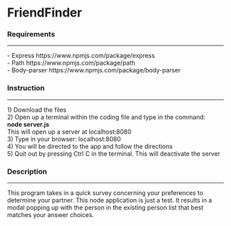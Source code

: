 # FriendFinder
<h3>Requirements</h3>
<hr>
- Express https://www.npmjs.com/package/express <br>
- Path https://www.npmjs.com/package/path<br>
- Body-parser https://www.npmjs.com/package/body-parser<br>

<h3>Instruction</h3>
<hr>
1) Download the files<br>
2) Open up a terminal within the coding file and type in the command: <br>
   <b>node server.js<br></b>
   This will open up a server at localhost:8080<br>
3) Type in your browser: localhost:8080<br>
4) You will be directed to the app and follow the directions<br>
5) Quit out by pressing Ctrl C in the terminal. This will deactivate the server<br>

<h3>Description</h3>
<hr>
This program takes in a quick survey concerning your preferences to determine your partner. This node application is just a test. It results in a modal popping up with the person in the existing person list that best matches your answer choices.
